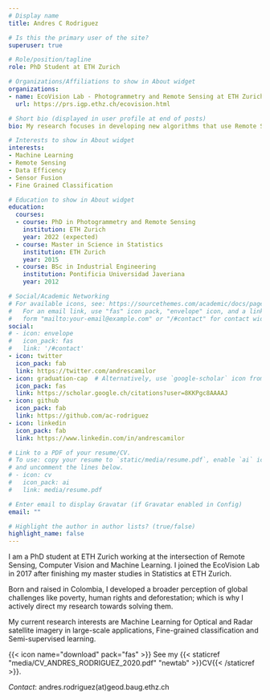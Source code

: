 ```yaml
---
# Display name
title: Andres C Rodriguez

# Is this the primary user of the site?
superuser: true

# Role/position/tagline
role: PhD Student at ETH Zurich

# Organizations/Affiliations to show in About widget
organizations:
- name: EcoVision Lab - Photogrammetry and Remote Sensing at ETH Zurich
  url: https://prs.igp.ethz.ch/ecovision.html

# Short bio (displayed in user profile at end of posts)
bio: My research focuses in developing new algorithms that use Remote Sensing data for environmental and sustainability purposes.

# Interests to show in About widget
interests:
- Machine Learning
- Remote Sensing
- Data Efficency
- Sensor Fusion
- Fine Grained Classification

# Education to show in About widget
education:
  courses:
  - course: PhD in Photogrammetry and Remote Sensing
    institution: ETH Zurich
    year: 2022 (expected)
  - course: Master in Science in Statistics
    institution: ETH Zurich
    year: 2015
  - course: BSc in Industrial Engineering
    institution: Pontificia Universidad Javeriana
    year: 2012

# Social/Academic Networking
# For available icons, see: https://sourcethemes.com/academic/docs/page-builder/#icons
#   For an email link, use "fas" icon pack, "envelope" icon, and a link in the
#   form "mailto:your-email@example.com" or "/#contact" for contact widget.
social:
# - icon: envelope
#   icon_pack: fas
#   link: '/#contact'
- icon: twitter
  icon_pack: fab
  link: https://twitter.com/andrescamilor
- icon: graduation-cap  # Alternatively, use `google-scholar` icon from `ai` icon pack
  icon_pack: fas
  link: https://scholar.google.ch/citations?user=8KKPgc8AAAAJ
- icon: github
  icon_pack: fab
  link: https://github.com/ac-rodriguez
- icon: linkedin
  icon_pack: fab
  link: https://www.linkedin.com/in/andrescamilor

# Link to a PDF of your resume/CV.
# To use: copy your resume to `static/media/resume.pdf`, enable `ai` icons in `params.toml`, 
# and uncomment the lines below.
# - icon: cv
#   icon_pack: ai
#   link: media/resume.pdf

# Enter email to display Gravatar (if Gravatar enabled in Config)
email: ""

# Highlight the author in author lists? (true/false)
highlight_name: false
---
```


I am a PhD student at ETH Zurich working at the intersection of Remote Sensing, Computer Vision and Machine Learning. I joined the EcoVision Lab in 2017 after finishing my master studies in Statistics at ETH Zurich.

Born and raised in Colombia, I developed a broader perception of global challenges like poverty, human rights and deforestation; which is why I actively direct my research towards solving them.

My current research interests are Machine Learning for Optical and Radar satellite imagery in large-scale applications, Fine-grained classification and Semi-supervised learning.

{{< icon name="download" pack="fas" >}} See my {{< staticref "media/CV_ANDRES_RODRIGUEZ_2020.pdf" "newtab" >}}CV{{< /staticref >}}.

*Contact*: andres.rodriguez(at)geod.baug.ethz.ch